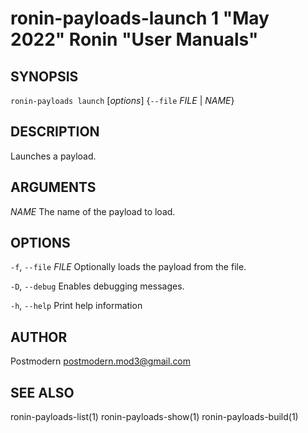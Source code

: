 # ronin-payloads-launch 1 "May 2022" Ronin "User Manuals"

## SYNOPSIS

`ronin-payloads launch` [*options*] {`--file` *FILE* \| *NAME*}

## DESCRIPTION

Launches a payload.

## ARGUMENTS

*NAME*
  The name of the payload to load.

## OPTIONS

`-f`, `--file` *FILE*
  Optionally loads the payload from the file.

`-D`, `--debug`
  Enables debugging messages.

`-h`, `--help`
  Print help information

## AUTHOR

Postmodern <postmodern.mod3@gmail.com>

## SEE ALSO

ronin-payloads-list(1) ronin-payloads-show(1) ronin-payloads-build(1)
